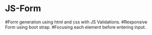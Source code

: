 # JS-Form

#Form generation using html and css with JS Validations.
#Responsive Form using boot strap.
#Focusing each element before entering input.
